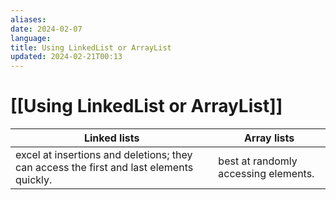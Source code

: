 ```yaml
---
aliases: 
date: 2024-02-07
language: 
title: Using LinkedList or ArrayList
updated: 2024-02-21T00:13
---
```

# [[Using LinkedList or ArrayList]]
| Linked lists  | Array lists  |
| ---- | ---- |
| excel at insertions and deletions; they can access the first and last elements quickly. | best at randomly accessing elements. |



